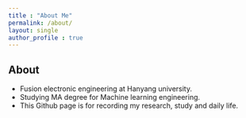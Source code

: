 ```yaml
---
title : "About Me"
permalink: /about/
layout: single
author_profile : true
---
```




## About

* Fusion electronic engineering at Hanyang university.
* Studying MA degree for Machine learning engineering.
* This Github page is for recording my research, study and daily life.
